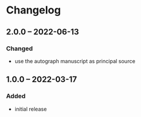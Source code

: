 # Changelog

## 2.0.0 – 2022-06-13

### Changed

- use the autograph manuscript as principal source


## 1.0.0 – 2022-03-17

### Added

- initial release
